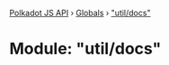 [Polkadot JS API](../README.md) › [Globals](../globals.md) › ["util/docs"](_util_docs_.md)

# Module: "util/docs"


